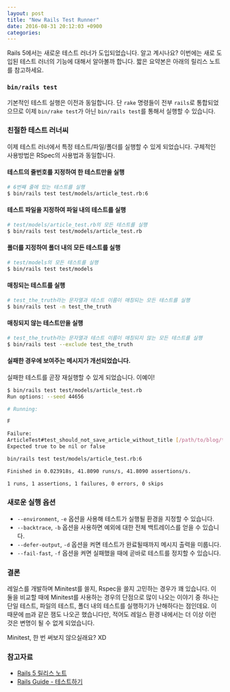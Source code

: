 ```yaml
---
layout: post
title: "New Rails Test Runner"
date: 2016-08-31 20:12:03 +0900
categories:
---
```


Rails 5에서는 새로운 테스트 러너가 도입되었습니다. 알고 계시나요?
이번에는 새로 도입된 테스트 러너의 기능에 대해서 알아볼까 합니다. 짧은 요약본은 아래의 릴리스 노트를 참고하세요.

### `bin/rails test`

기본적인 테스트 실행은 이전과 동일합니다. 단 `rake` 명령들이 전부 `rails`로 통합되었으므로
이제 `bin/rake test`가 아닌 `bin/rails test`를 통해서 실행할 수 있습니다.

### 친절한 테스트 러너씨

이제 테스트 러너에서 특정 테스트/파일/폴더를 실행할 수 있게 되었습니다. 구체적인 사용방법은 RSpec의 사용법과 동일합니다.

#### 테스트의 줄번호를 지정하여 한 테스트만을 실행

```bash
# 6번째 줄에 있는 테스트를 실행
$ bin/rails test test/models/article_test.rb:6
```

#### 테스트 파일을 지정하여 파일 내의 테스트를 실행

```bash
# test/models/article_test.rb의 모든 테스트를 실행
$ bin/rails test test/models/article_test.rb
```

#### 폴더를 지정하여 폴더 내의 모든 테스트를 실행

```bash
# test/models의 모든 테스트를 실행
$ bin/rails test test/models
```

#### 매칭되는 테스트를 실행

```bash
# test_the_truth라는 문자열과 테스트 이름이 매칭되는 모든 테스트를 실행
$ bin/rails test -n test_the_truth
```

#### 매칭되지 않는 테스트만을 실행

```bash
# test_the_truth라는 문자열과 테스트 이름이 매칭되지 않는 모든 테스트를 실행
$ bin/rails test --exclude test_the_truth
```

#### 실패한 경우에 보여주는 메시지가 개선되었습니다.

실패한 테스트를 곧장 재실행할 수 있게 되었습니다. 이예이!

```bash
$ bin/rails test test/models/article_test.rb
Run options: --seed 44656

# Running:

F

Failure:
ArticleTest#test_should_not_save_article_without_title [/path/to/blog/test/models/article_test.rb:6]:
Expected true to be nil or false

bin/rails test test/models/article_test.rb:6

Finished in 0.023918s, 41.8090 runs/s, 41.8090 assertions/s.

1 runs, 1 assertions, 1 failures, 0 errors, 0 skips
```

### 새로운 실행 옵션

- `--environment`, `-e` 옵션을 사용해 테스트가 실행될 환경을 지정할 수 있습니다.
- `--backtrace`, `-b` 옵션을 사용하면 예외에 대한 전체 백트레이스를 얻을 수 있습니다.
- `--defer-output`, `-d` 옵션을 켜면 테스트가 완료될때까지 메시지 출력을 미룹니다.
- `--fail-fast`, `-f` 옵션을 켜면 실패했을 때에 곧바로 테스트를 정지할 수 있습니다.

### 결론

레일스를 개발하며 Minitest를 쓸지, Rspec을 쓸지 고민하는 경우가 꽤 있습니다.
이 둘을 비교할 때에 Minitest를 사용하는 경우의 단점으로 많이 나오는 이야기 중 하나는 단일 테스트,
파일의 테스트, 폴더 내의 테스트를 실행하기가 난해하다는 점인데요. 이 때문에 [m](https://github.com/qrush/m)과
같은 잼도 나오곤 했습니다만, 적어도 레일스 환경 내에서는 더 이상 이런 것은 변명이 될 수 없게 되었습니다.

Minitest, 한 번 써보지 않으실래요? XD

### 참고자료

- [Rails 5 릴리스 노트](http://guides.rorlab.org/5_0_release_notes.html#테스트-러너)
- [Rails Guide - 테스트하기](http://guides.rorlab.org/testing.html#레일스-테스트-러너)

